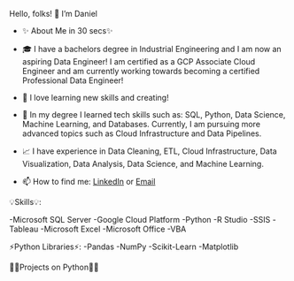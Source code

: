Hello, folks! 👋 I’m Daniel
 

- ✨ About Me in 30 secs✨

- 🎓 I have a bachelors degree in Industrial Engineering and I am now an aspiring Data Engineer! I am certified as a GCP Associate Cloud Engineer and am currently working towards becoming a certified Professional Data Engineer!

- 👀 I love learning new skills and creating!

- 🌱 In my degree I learned tech skills such as: SQL, Python, Data Science, Machine Learning, and Databases. Currently, I am pursuing more advanced topics such as Cloud Infrastructure and Data Pipelines. 

- 📈 I have experience in Data Cleaning, ETL, Cloud Infrastructure, Data Visualization, Data Analysis, Data Science, and Machine Learning. 

- 📫 How to find me: [LinkedIn](https://www.linkedin.com/in/daniel-alfonso-57738a1a1/) or [Email](mailto:daniel.f.alfonso@gmail.com)




 

💡Skills💡:

-Microsoft SQL Server
-Google Cloud Platform
-Python
-R Studio
-SSIS
-Tableau
-Microsoft Excel
-Microsoft Office
-VBA





⚡Python Libraries⚡:
-Pandas
-NumPy
-Scikit-Learn
-Matplotlib



 

👩‍💻Projects on Python👩‍💻
<!--

Cleaning Data in SQL: Click HERE

Danny's Diner: Click HERE

Pizza Runner: Click HERE

Aibnb_NYC: Click HERE

Space Missions: Click HERE

Game of Thrones: Click HERE

BellaBeat: Click HERE

COVID Project: Click HERE

Halloween Candy Analysis: Click HERE

-->
